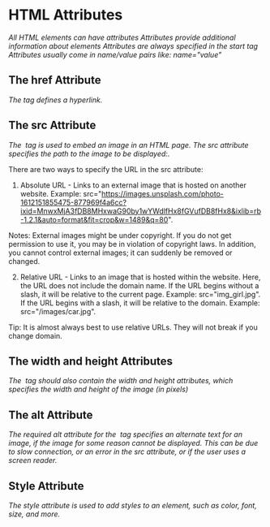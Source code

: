# HTML Attributes

_All HTML elements can have attributes_
_Attributes provide additional information about elements_
_Attributes are always specified in the start tag_
_Attributes usually come in name/value pairs like: name="value"_

## The href Attribute

_The <a> tag defines a hyperlink._

## The src Attribute

_The <img> tag is used to embed an image in an HTML page. The src attribute specifies the path to the image to be displayed:._

There are two ways to specify the URL in the src attribute:

1. Absolute URL - Links to an external image that is hosted on another website. Example: src="https://images.unsplash.com/photo-1612151855475-877969f4a6cc?ixid=MnwxMjA3fDB8MHxwaG90by1wYWdlfHx8fGVufDB8fHx8&ixlib=rb-1.2.1&auto=format&fit=crop&w=1489&q=80".

Notes: External images might be under copyright. If you do not get permission to use it, you may be in violation of copyright laws. In addition, you cannot control external images; it can suddenly be removed or changed.

2. Relative URL - Links to an image that is hosted within the website. Here, the URL does not include the domain name. If the URL begins without a slash, it will be relative to the current page. Example: src="img_girl.jpg". If the URL begins with a slash, it will be relative to the domain. Example: src="/images/car.jpg".

Tip: It is almost always best to use relative URLs. They will not break if you change domain.

## The width and height Attributes

_The <img> tag should also contain the width and height attributes, which specifies the width and height of the image (in pixels)_

## The alt Attribute

_The required alt attribute for the <img> tag specifies an alternate text for an image, if the image for some reason cannot be displayed. This can be due to slow connection, or an error in the src attribute, or if the user uses a screen reader._

## Style Attribute

_The style attribute is used to add styles to an element, such as color, font, size, and more._
